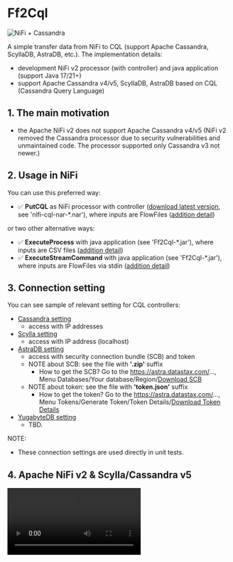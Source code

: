 # Ff2Cql

![NiFi + Cassandra](https://github.com/george0st/Csv2Cql/blob/main/docs/assets/nifi_cassandra.png?raw=true)

A simple transfer data from NiFi to CQL (support Apache Cassandra, 
ScyllaDB, AstraDB, etc.). The implementation details:
 - development NiFi v2 processor (with controller) and java application (support Java 17/21+)
 - support Apache Cassandra v4/v5, ScyllaDB, AstraDB based on CQL (Cassandra Query Language)

## 1. The main motivation

 - the Apache NiFi v2 does not support Apache Cassandra v4/v5 (NiFi v2 removed 
   the Cassandra processor due to security vulnerabilities and unmaintained 
   code. The processor supported only Cassandra v3 not newer.)

## 2. Usage in NiFi

You can use this preferred way:
 - ✅ **PutCQL** as NiFi processor with controller ([download latest version](./nifi/cql-processor/output/), see 'nifi-cql-nar-*.nar'), where inputs are FlowFiles ([addition detail](./nifi/cql-processor/docs/README.md))
 
or two other alternative ways:
 - ✅ **ExecuteProcess** with java application (see 'Ff2Cql-*.jar'), where inputs are CSV files ([addition detail](./console_app/Ff2Cql/docs/README.md#2-executeprocess-java-application)) 
 - ✅ **ExecuteStreamCommand** with java application (see 'Ff2Cql-*.jar'), where inputs are FlowFiles via stdin ([addition detail](./console_app/Ff2Cql/docs/README.md#3-executestreamcommand-java-application))

## 3. Connection setting

You can see sample of relevant setting for CQL controllers:
 - [Cassandra setting](./nifi/cql-processor/nifi-cql/src/test/test-cassandra.json)
   - access with IP addresses
 - [Scylla setting](./nifi/cql-processor/nifi-cql/src/test/test-scylla.json)
   - access with IP address (localhost)
 - [AstraDB setting](./nifi/cql-processor/nifi-cql/src/test/test-astra.json)
   - access with security connection bundle (SCB) and token
   - NOTE about SCB: see the file with **'.zip'** suffix
     - How to get the SCB? Go to the https://astra.datastax.com/...,
       Menu Databases/Your database/Region/[Download SCB](./docs/assets/astradb-download-SCB.png)
   - NOTE about token: see the file with **'token.json'** suffix
     - How to get the token? Go to the https://astra.datastax.com/...,
       Menu Tokens/Generate Token/Token Details/[Download Token Details](./docs/assets/astradb-download-token.png)
 - [YugabyteDB setting](./nifi/cql-processor/nifi-cql/src/test/test-yugabyte.json)
   - TBD.
   
NOTE: 
 - These connection settings are used directly in unit tests.

## 4. Apache NiFi v2 & Scylla/Cassandra v5

![Apache NiFi v2 & Scylla/Cassandra v5](./nifi/cql-processor/docs/assets/ApacheNiFiv2&Scylla-Cassandra.mp4)